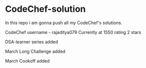 # CodeChef-solution

In this repo i am gonna push all my CodeChef's solutions.

CodeChef username - rajaditya079             Currently at 1550 rating 2 stars

DSA-learner series added


March Long Challenge added

March Cookoff added
